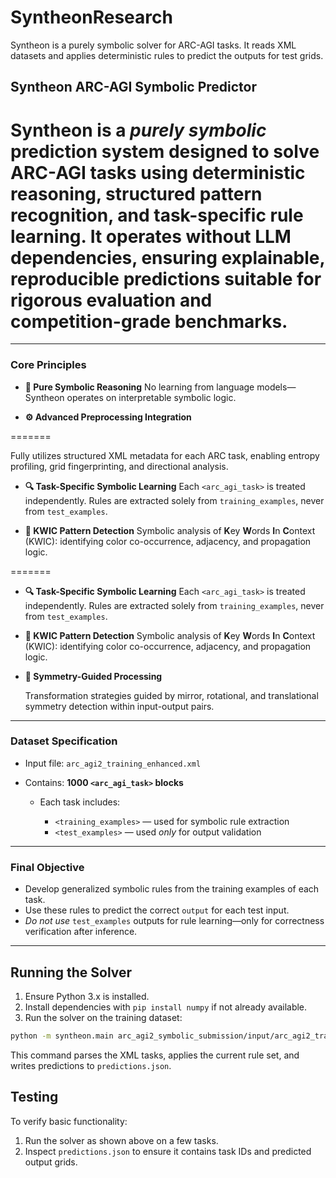 
# **SyntheonResearch**

Syntheon is a purely symbolic solver for ARC-AGI tasks. It reads XML datasets and
applies deterministic rules to predict the outputs for test grids.

## **Syntheon ARC-AGI Symbolic Predictor**

**Syntheon** is a *purely symbolic* prediction system designed to solve ARC-AGI tasks
using deterministic reasoning, structured pattern recognition, and task-specific rule
learning. It operates without LLM dependencies, ensuring explainable, reproducible
predictions suitable for rigorous evaluation and competition-grade benchmarks.
=======


---

### **Core Principles**

* **🧠 Pure Symbolic Reasoning**
  No learning from language models—Syntheon operates on interpretable symbolic logic.

* **⚙️ Advanced Preprocessing Integration**

=======

  Fully utilizes structured XML metadata for each ARC task, enabling entropy profiling,
  grid fingerprinting, and directional analysis.

* **🔍 Task-Specific Symbolic Learning**
  Each `<arc_agi_task>` is treated independently. Rules are extracted solely from
  `training_examples`, never from `test_examples`.

* **🎨 KWIC Pattern Detection**
  Symbolic analysis of **K**ey **W**ords **I**n **C**ontext (KWIC): identifying
  color co-occurrence, adjacency, and propagation logic.

=======


* **🔍 Task-Specific Symbolic Learning**
  Each `<arc_agi_task>` is treated independently.
   Rules are extracted solely from `training_examples`, never from `test_examples`.

* **🎨 KWIC Pattern Detection**
  Symbolic analysis of **K**ey **W**ords **I**n **C**ontext (KWIC): identifying color co-occurrence, adjacency,
   and propagation logic.


* **🔁 Symmetry-Guided Processing**

  Transformation strategies guided by mirror, rotational, and translational symmetry
  detection within input-output pairs.


---

### **Dataset Specification**

* Input file: `arc_agi2_training_enhanced.xml`
* Contains: **1000 `<arc_agi_task>` blocks**

  * Each task includes:

    * `<training_examples>` — used for symbolic rule extraction
    * `<test_examples>` — used *only* for output validation

---

### **Final Objective**

* Develop generalized symbolic rules from the training examples of each task.
* Use these rules to predict the correct `output` for each test input.
* *Do not use* `test_examples` outputs for rule learning—only for correctness verification after inference.

---


## Running the Solver

1. Ensure Python 3.x is installed.
2. Install dependencies with `pip install numpy` if not already available.
3. Run the solver on the training dataset:

```bash
python -m syntheon.main arc_agi2_symbolic_submission/input/arc_agi2_training_enhanced.xml predictions.json
```

This command parses the XML tasks, applies the current rule set, and writes predictions to `predictions.json`.

## Testing

To verify basic functionality:

1. Run the solver as shown above on a few tasks.
2. Inspect `predictions.json` to ensure it contains task IDs and predicted output grids.

